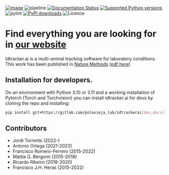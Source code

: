 [![image](http://img.shields.io/pypi/v/idtrackerai.svg)](https://pypi.python.org/pypi/idtrackerai/) ![pipeline](https://gitlab.com/polavieja_lab/idtrackerai/badges/master/pipeline.svg) [![Documentation Status](https://readthedocs.org/projects/idtrackerai/badge/?version=latest)](https://idtracker.ai/) [![Supported Python versions](https://img.shields.io/pypi/pyversions/idtrackerai.svg?logo=python&logoColor=FFE873)](https://pypi.org/project/idtrackerai/) ![pylint](https://gitlab.com/polavieja_lab/idtrackerai/-/jobs/artifacts/master/raw/pylint/pylint.svg?job=test) [![PyPI downloads](https://img.shields.io/pypi/dm/idtrackerai.svg)](https://pypistats.org/packages/idtrackerai) ![Licence](https://img.shields.io/gitlab/license/polavieja_lab/idtrackerai.svg)

# Find everything you are looking for in [our website](https://idtracker.ai)

Idtracker.ai is a multi-animal tracking software for laboratory conditions. This work has been published in [Nature Methods](https://doi.org/10.1038/s41592-018-0295-5) ([pdf here](https://drive.google.com/file/d/1fYBcmH6PPlwy0AQcr4D0iS2Qd-r7xU9n/view?usp=sharing))

## Installation for developers.

On an environment with Python 3.10 or 3.11 and a working installation of Pytorch (Torch and Torchvision) you can install idtracker.ai for devs by cloning the repo and installing:

``` bash
pip install git+https://gitlab.com/polavieja_lab/idtrackerai[dev,docs]
```

## Contributors
* Jordi Torrents (2022-)
* Antonio Ortega (2021-2023)
* Francisco Romero-Ferrero (2015-2022)
* Mattia G. Bergomi (2015-2018)
* Ricardo Ribeiro (2018-2020)
* Francisco J.H. Heras (2015-2022)
